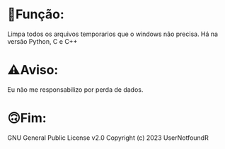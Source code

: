 # 🔧Função:
Limpa todos os arquivos temporarios que o windows não precisa. 
Há na versão Python, C e C++
# ⚠Aviso:

Eu não me responsabilizo por perda de dados.

# 🙃Fim:

GNU General Public License v2.0
Copyright (c) 2023 UserNotfoundR
